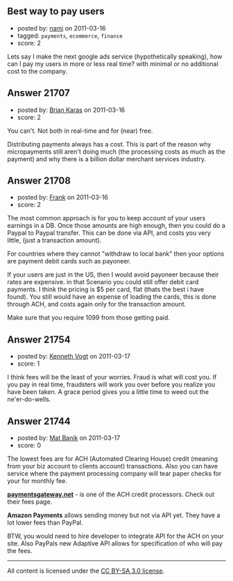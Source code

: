 ## Best way to pay users

- posted by: [nami](https://stackexchange.com/users/-1/8684-nami) on 2011-03-16
- tagged: `payments`, `ecommerce`, `finance`
- score: 2

Lets say I make the next google ads service (hypothetically speaking), how can I pay my users in more or less real time? with minimal or no additional cost to the company.


## Answer 21707

- posted by: [Brian Karas](https://stackexchange.com/users/-1/8465-brian-karas) on 2011-03-16
- score: 2

You can't.  Not both in real-time and for (near) free.

Distributing payments always has a cost.  This is part of the reason why micropayments still aren't doing much (the processing costs as much as the payment) and why there is a billion dollar merchant services industry.




## Answer 21708

- posted by: [Frank](https://stackexchange.com/users/-1/4858-frank) on 2011-03-16
- score: 2

The most common approach is for you to keep account of your users earnings in a DB.  Once those amounts are high enough, then you could do a Paypal to Paypal transfer.  This can be done via API, and costs you very little, (just a transaction amount).

For countries where they cannot "withdraw to local bank" then your options are payment debit cards such as payoneer. 

If your users are just in the US, then I would avoid payoneer because their rates are expensive.  in that Scenario you could still offer debit card payments.  I think the pricing is $5 per card, flat (thats the best i have found).  You still would have an expense of loading the cards, this is done through ACH, and costs again only for the transaction amount.

Make sure that you require 1099 from those getting paid. 




## Answer 21754

- posted by: [Kenneth Vogt](https://stackexchange.com/users/-1/6736-kenneth-vogt) on 2011-03-17
- score: 1

I think fees will be the least of your worries. Fraud is what will cost you. If you pay in real time, fraudsters will work you over before you realize you have been taken. A grace period gives you a little time to weed out the ne'er-do-wells.


## Answer 21744

- posted by: [Mat Banik](https://stackexchange.com/users/-1/6605-mat-banik) on 2011-03-17
- score: 0

<p>The lowest fees are for ACH (Automated Clearing House) credit (meaning from your biz account to clients account) transactions. Also you can have service where the payment processing company will tear paper checks for your for monthly fee. </p>

<p><strong><a href="https://www.paymentsgateway.net/" rel="nofollow">paymentsgateway.net</a></strong> - is one of the ACH credit processors. Check out their fees page.</p>

<p><strong>Amazon Payments</strong> allows sending money but not via API yet. They have a lot lower fees than PayPal.</p>

<p>BTW, you would need to hire developer to integrate API for the ACH on your site.
Also PayPals new Adaptive API allows for specification of who will pay the fees. </p>




---

All content is licensed under the [CC BY-SA 3.0 license](https://creativecommons.org/licenses/by-sa/3.0/).
